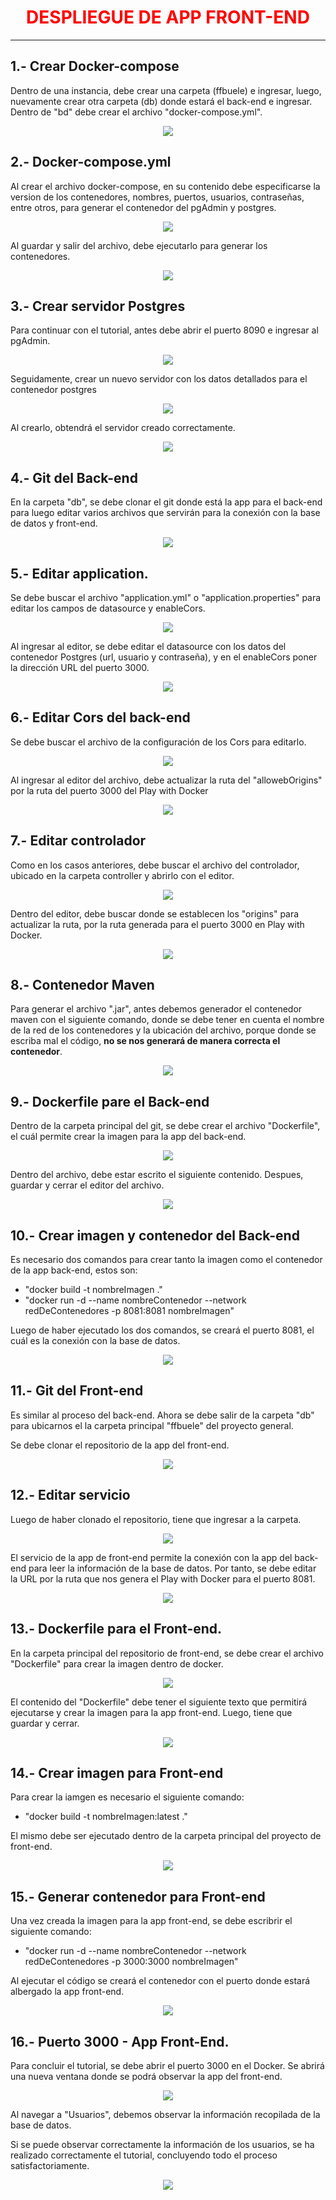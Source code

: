 # <font color="red"> <center> DESPLIEGUE DE APP FRONT-END </center> </font>
---

## 1.- Crear Docker-compose

Dentro de una instancia, debe crear una carpeta (ffbuele) e ingresar, luego, nuevamente crear otra carpeta (db) donde estará el back-end e ingresar. Dentro de "bd" debe crear el archivo "docker-compose.yml".

<center> <img src="./img/1-docker-compose.png" style="max-width: 68%"> </center>

## 2.- Docker-compose.yml

Al crear el archivo docker-compose, en su contenido debe especificarse la version de los contenedores, nombres, puertos, usuarios, contraseñas, entre otros, para generar el contenedor del pgAdmin y postgres.

<center> <img src="./img/2.1-contenido-docker-compose.png" style="max-width: 68%"> </center>

Al guardar y salir del archivo, debe ejecutarlo para generar los contenedores.

<center> <img src="./img/2.2-ejecutar-docker-compose.png" style="max-width: 68%"> </center>

## 3.- Crear servidor Postgres

Para continuar con el tutorial, antes debe abrir el puerto 8090 e ingresar al pgAdmin.

<center> <img src="./img/3.1-puerto-8090.png" style="max-width: 68%"> </center>

Seguidamente, crear un nuevo servidor con los datos detallados para el contenedor postgres

<center> <img src="./img/3.2-crear-servidor.png" style="max-width: 68%"> </center>

Al crearlo, obtendrá el servidor creado correctamente.

<center> <img src="./img/3.3-servidor-creado.png" style="max-width: 68%"> </center>

## 4.- Git del Back-end

En la carpeta "db", se debe clonar el git donde está la app para el back-end para luego editar varios archivos que servirán para la conexión con la base de datos y front-end.

<center> <img src="./img/4-clonar-be.png" style="max-width: 68%"> </center>

## 5.- Editar application.

Se debe buscar el archivo "application.yml" o "application.properties" para editar los campos de datasource y enableCors.

<center> <img src="./img/5.1-editar-application.png" style="max-width: 68%"> </center>

Al ingresar al editor, se debe editar el datasource con los datos del contenedor Postgres (url, usuario y contraseña), y en el enableCors poner la dirección URL del puerto 3000. 

<center> <img src="./img/5.2-datos-editados-application.png" style="max-width: 68%"> </center>

## 6.- Editar Cors del back-end

Se debe buscar el archivo de la configuración de los Cors para editarlo.

<center> <img src="./img/6.1-editar-Cors.png" style="max-width: 68%"> </center>

Al ingresar al editor del archivo, debe actualizar la ruta del "allowebOrigins" por la ruta del puerto 3000 del Play with Docker

<center> <img src="./img/6.2-cors-originis-url.png" style="max-width: 68%"> </center>

## 7.- Editar controlador

Como en los casos anteriores, debe buscar el archivo del controlador, ubicado en la carpeta controller y abrirlo con el editor.

<center> <img src="./img/7.1-editar-controlador.png" style="max-width: 68%"> </center>

Dentro del editor, debe buscar donde se establecen los "origins" para actualizar la ruta, por la ruta generada para el puerto 3000 en Play with Docker.

<center> <img src="./img/7.2-controller-editado-url.png" style="max-width: 68%"> </center>

## 8.- Contenedor Maven

Para generar el archivo ".jar", antes debemos generador el contenedor maven con el siguiente comando, donde se debe tener en cuenta el nombre de la red de los contenedores y la ubicación del archivo, porque donde se escriba mal el código, **no se nos generará de manera correcta el contenedor**.

<center> <img src="./img/8-contenedor-maven.png" style="max-width: 68%"> </center>

## 9.- Dockerfile pare el Back-end

Dentro de la carpeta principal del git, se debe crear el archivo "Dockerfile", el cuál permite crear la imagen para la app del back-end.

<center> <img src="./img/9.1-crear-be-dockerfile.png" style="max-width: 68%"> </center>

Dentro del archivo, debe estar escrito el siguiente contenido. Despues, guardar y cerrar el editor del archivo.

<center> <img src="./img/9.2-contenido-dockerfile-be.png" style="max-width: 68%"> </center>

## 10.- Crear imagen y contenedor del Back-end

Es necesario dos comandos para crear tanto la imagen como el contenedor de la app back-end, estos son:

- "docker build -t nombreImagen ."
- "docker run -d --name nombreContenedor --network redDeContenedores -p 8081:8081 nombreImagen"

Luego de haber ejecutado los dos comandos, se creará el puerto 8081, el cuál es la conexión con la base de datos.

<center> <img src="./img/10-crear-imagen-y-contenedor-be.png" style="max-width: 68%"> </center>

## 11.- Git del Front-end

Es similar al proceso del back-end. Ahora se debe salir de la carpeta "db" para ubicarnos el la carpeta principal "ffbuele" del proyecto general.

Se debe clonar el repositorio de la app del front-end.

<center> <img src="./img/11-clonar-git-fe.png" style="max-width: 68%"> </center>

## 12.- Editar servicio

Luego de haber clonado el repositorio, tiene que ingresar a la carpeta. 

<center> <img src="./img/12.1-editar-userService.png" style="max-width: 68%"> </center>

El servicio de la app de front-end permite la conexión con la app del back-end para leer la información de la base de datos. Por tanto, se debe editar la URL por la ruta que nos genera el Play with Docker para el puerto 8081.

<center> <img src="./img/12.2-userService-editado-url.png" style="max-width: 68%"> </center>

## 13.- Dockerfile para el Front-end.

En la carpeta principal del repositorio de front-end, se debe crear el archivo "Dockerfile" para crear la imagen dentro de docker.

<center> <img src="./img/13.1-crear-dockerfile-fe.png" style="max-width: 68%"> </center>

El contenido del "Dockerfile" debe tener el siguiente texto que permitirá ejecutarse y crear la imagen para la app front-end. Luego, tiene que guardar y cerrar.

<center> <img src="./img/13.2-contenido-dockerfile-fe.png" style="max-width: 68%"> </center>

## 14.- Crear imagen para Front-end

Para crear la iamgen es necesario el siguiente comando:
- "docker build -t nombreImagen:latest ."
 
El mismo debe ser ejecutado dentro de la carpeta principal del proyecto de front-end.

<center> <img src="./img/14-crear-imgen-fe.png" style="max-width: 68%"> </center>

## 15.- Generar contenedor para Front-end

Una vez creada la imagen para la app front-end, se debe escribrir el siguiente comando:
- "docker run -d --name nombreContenedor --network redDeContenedores -p 3000:3000 nombreImagen" 

Al ejecutar el código se creará el contenedor con el puerto donde estará albergado la app front-end.

<center> <img src="./img/15-ejecutar-contenedor-fe.png" style="max-width: 68%"> </center>

## 16.- Puerto 3000 - App Front-End.

Para concluir el tutorial, se debe abrir el puerto 3000 en el  Docker. Se abrirá una nueva ventana donde se podrá observar la app del front-end.

<center> <img src="./img/16.1-abrir-puerto-3000.png" style="max-width: 68%"> </center>

Al navegar a "Usuarios", debemos observar la información recopilada de la base de datos. 

Si se puede observar correctamente la información de los usuarios, se ha realizado correctamente el tutorial, concluyendo todo el proceso satisfactoriamente.

<center> <img src="./img/16.2-react-fe-datosDB.png" style="max-width: 68%"> </center>